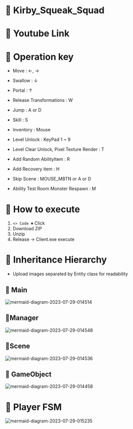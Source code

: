 # 📌 Kirby_Squeak_Squad 


# 📍 Youtube Link


# 📍 Operation key

- Move : ←, →
- Swallow : ↓ 
- Portal : ↑

- Release Transformations : W
- Jump : A or D
- Skill : S

- Inventory : Mouse
- Level Unlock : KeyPad 1 ~ 9
- Level Clear Unlock, Pixel Texture Render : T

- Add Random AbilityItem : R
- Add Recovery item : H

- Skip Scene : MOUSE_MBTN or A or D
- Ability Test Room Monster Respawn : M

# 📍 How to execute

1. `<> Code ▼` Click
2. Download ZIP
3. Unzip
4. Release → Client.exe execute

# 📍 Inheritance Hierarchy

- Upload images separated by Entity class for readability

## 🌱 Main

![mermaid-diagram-2023-07-29-014514](https://github.com/devJSY/Kirby_Squeak_Squad/assets/90514882/d2e6f201-48b4-40a0-ace8-55ad76b79155)

## 🌱Manager

![mermaid-diagram-2023-07-29-014548](https://github.com/devJSY/Kirby_Squeak_Squad/assets/90514882/6aec00ea-8572-4f04-a617-5ea87ae95562)

## 🌱Scene

![mermaid-diagram-2023-07-29-014536](https://github.com/devJSY/Kirby_Squeak_Squad/assets/90514882/087d47ec-26fc-4072-ad52-51f40bcf4c58)


## 🌱 GameObject

![mermaid-diagram-2023-07-29-014458](https://github.com/devJSY/Kirby_Squeak_Squad/assets/90514882/ea64b680-06af-4ffe-a2c0-c85a36a28cbd)

# 📍 Player FSM 

![mermaid-diagram-2023-07-29-015235](https://github.com/devJSY/Kirby_Squeak_Squad/assets/90514882/db72544c-60c2-4d68-a922-4aa3b0c0cc7b)
